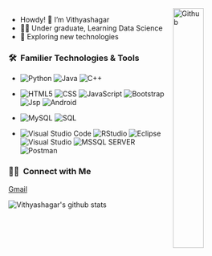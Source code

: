 <img width="35%" align="right" alt="Github" src="https://media.giphy.com/media/IpeYSEZshTefe/source.gif" />

- Howdy! 👋 I’m Vithyashagar
- 👨‍🎓 Under graduate, Learning Data Science
- 👀 Exploring new technologies

<h3> 🛠 &nbsp;Familier Technologies & Tools </h3>

- ![Python](https://www.flaticon.com/free-icon/python_4299932?term=python&page=1&position=8&origin=search&related_id=4299932)
  ![Java](https://img.icons8.com/metro/24/ffffff/java-coffee-cup-logo.png)
  ![C++](https://img.icons8.com/ios-filled/24/ffffff/c-plus-plus-logo.png)

- ![HTML5](https://img.icons8.com/metro/24/ffffff/html.png)
  ![CSS](https://img.icons8.com/metro/24/ffffff/css.png)
  ![JavaScript](https://img.icons8.com/metro/24/ffffff/js.png)
  ![Bootstrap](https://img.icons8.com/windows/24/ffffff/bootstrap.png)
  ![Jsp](https://img.icons8.com/metro/24/ffffff/jsp.png)
  ![Android](https://img.icons8.com/metro/24/ffffff/android-os.png)
  
- ![MySQL](https://img.icons8.com/metro/24/ffffff/mysql.png)
  ![SQL](https://img.icons8.com/metro/24/ffffff/sql.png)

- ![Visual Studio Code](https://img.icons8.com/carbon-copy/24/ffffff/visual-studio-code-2019.png)
  ![RStudio](https://img.icons8.com/ios-filled/24/ffffff/circled-r.png)
  ![Eclipse](https://img.icons8.com/ios-filled/24/ffffff/java-eclipse.png)
  ![Visual Studio](https://img.icons8.com/ios-filled/24/ffffff/visual-studio-logo.png)
  ![MSSQL SERVER](https://img.icons8.com/color/24/ffffff/microsoft-sql-server.png)
  ![Postman](https://img.icons8.com/dusk/24/ffffff/postman-api.png)
  
  
<h3> 🤝🏻 &nbsp;Connect with Me </h3>
<a href="mailto:vithyashagar98@gmail.com">Gmail</a>

![Vithyashagar's github stats](https://github-readme-stats.vercel.app/api?username=Vithyashagar&show_icons=true&theme=dark)
